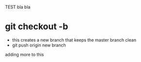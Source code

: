 TEST bla bla 

# git checkout -b <branch name> 
* this creates a new branch that keeps the master branch clean 
* git push origin new branch 

adding more to this
